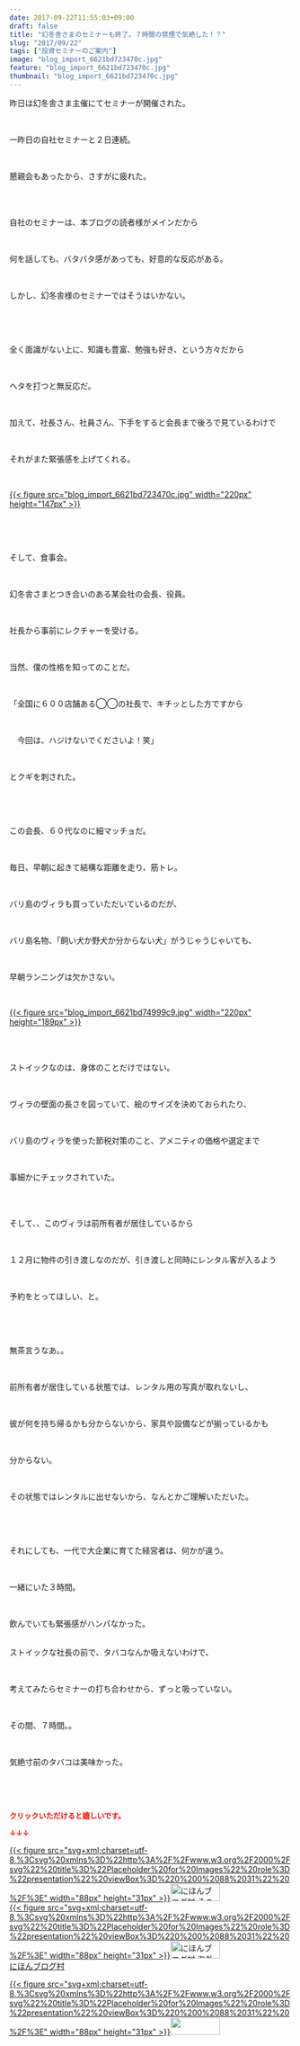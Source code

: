 ```yaml
---
date: 2017-09-22T11:55:03+09:00
draft: false
title: "幻冬舎さまのセミナーも終了。７時間の禁煙で気絶した！？"
slug: "2017/09/22"
tags: ["投資セミナーのご案内"]
image: "blog_import_6621bd723470c.jpg"
feature: "blog_import_6621bd723470c.jpg"
thumbnail: "blog_import_6621bd723470c.jpg"
---
```

<p>昨日は幻冬舎さま主催にてセミナーが開催された。</p><p> </p><p>一昨日の自社セミナーと２日連続。</p><p> </p><p>懇親会もあったから、さすがに疲れた。</p><p> </p><p><br/>自社のセミナーは、本ブログの読者様がメインだから</p><p> </p><p>何を話しても、バタバタ感があっても、好意的な反応がある。</p><p> </p><p>しかし、幻冬舎様のセミナーではそうはいかない。</p><p> </p><p> </p><p>全く面識がない上に、知識も豊富、勉強も好き、という方々だから</p><p> </p><p>ヘタを打つと無反応だ。</p><p> </p><p>加えて、社長さん、社員さん、下手をすると会長まで後ろで見ているわけで</p><p> </p><p>それがまた緊張感を上げてくれる。</p><p> </p><p><a href="blog_import_6621bd723470c.jpg">{{< figure src="blog_import_6621bd723470c.jpg" width="220px" height="147px" >}}</a></p><p> </p><p> </p><p>そして、食事会。</p><p> </p><p>幻冬舎さまとつき合いのある某会社の会長、役員。</p><p> </p><p>社長から事前にレクチャーを受ける。</p><p> </p><p>当然、僕の性格を知ってのことだ。</p><p> </p><p>「全国に６００店舗ある◯◯の社長で、キチッとした方ですから</p><p> </p><p>　今回は、ハジけないでくださいよ！笑」</p><p> </p><p>とクギを刺された。</p><p> </p><p> </p><p>この会長、６０代なのに細マッチョだ。</p><p> </p><p>毎日、早朝に起きて結構な距離を走り、筋トレ。</p><p> </p><p>バリ島のヴィラも買っていただいているのだが、</p><p> </p><p>バリ島名物、「飼い犬か野犬か分からない犬」がうじゃうじゃいても、</p><p> </p><p>早朝ランニングは欠かさない。</p><p> </p><p><a href="blog_import_6621bd74999c9.jpg">{{< figure src="blog_import_6621bd74999c9.jpg" width="220px" height="189px" >}}</a></p><p> </p><p><br/>ストイックなのは、身体のことだけではない。</p><p> </p><p>ヴィラの壁面の長さを図っていて、絵のサイズを決めておられたり、</p><p> </p><p>バリ島のヴィラを使った節税対策のこと、アメニティの価格や選定まで</p><p> </p><p>事細かにチェックされていた。</p><p> </p><p><br/>そして、、このヴィラは前所有者が居住しているから</p><p> </p><p>１２月に物件の引き渡しなのだが、引き渡しと同時にレンタル客が入るよう</p><p> </p><p>予約をとってほしい、と。</p><p> </p><p> </p><p>無茶言うなあ。。</p><p> </p><p>前所有者が居住している状態では、レンタル用の写真が取れないし、</p><p> </p><p>彼が何を持ち帰るかも分からないから、家具や設備などが揃っているかも</p><p> </p><p>分からない。</p><p> </p><p>その状態ではレンタルに出せないから、なんとかご理解いただいた。</p><p> </p><p> </p><p>それにしても、一代で大企業に育てた経営者は、何かが違う。</p><p> </p><p>一緒にいた３時間。</p><p> </p><p>飲んでいても緊張感がハンパなかった。</p><p><br/>ストイックな社長の前で、タバコなんか吸えないわけで、</p><p> </p><p>考えてみたらセミナーの打ち合わせから、ずっと吸っていない。</p><p> </p><p>その間、７時間。。</p><p> </p><p>気絶寸前のタバコは美味かった。</p><p> </p><p> </p><p><font color="#ff0000" size="2"><strong>クリックいただけると嬉しいです。</strong></font></p><p><font color="#ff0000" size="2"><strong>↓↓↓</strong></font></p><p><a href="ranking.html?p_cid=01260127" id="&amp;blogmura_banner" target="_blank">{{< figure src="svg+xml;charset=utf-8,%3Csvg%20xmlns%3D%22http%3A%2F%2Fwww.w3.org%2F2000%2Fsvg%22%20title%3D%22Placeholder%20for%20Images%22%20role%3D%22presentation%22%20viewBox%3D%220%200%2088%2031%22%20%2F%3E" width="88px" height="31px" >}}<noscript><img alt="にほんブログ村 その他生活ブログ 不動産投資へ" border="0" height="31" src="//life.blogmura.com/hudousantoushi/img/hudousantoushi88_31.gif" width="88"></noscript></a><br/><a href="ranking.html?p_cid=01260127" target="_blank">{{< figure src="svg+xml;charset=utf-8,%3Csvg%20xmlns%3D%22http%3A%2F%2Fwww.w3.org%2F2000%2Fsvg%22%20title%3D%22Placeholder%20for%20Images%22%20role%3D%22presentation%22%20viewBox%3D%220%200%2088%2031%22%20%2F%3E" width="88px" height="31px" >}}<noscript><img alt="にほんブログ村 海外生活ブログ バリ島情報へ" border="0" height="31" src="https://img-proxy.blog-video.jp/images?url=http%3A%2F%2Foverseas.blogmura.com%2Fbali%2Fimg%2Fbali88_31.gif" width="88"></noscript></a><br/><a href="ranking.html?p_cid=01260127" target="_blank">にほんブログ村</a></p><p><a href="link.php?1804582" title="人気ブログランキングへ">{{< figure src="svg+xml;charset=utf-8,%3Csvg%20xmlns%3D%22http%3A%2F%2Fwww.w3.org%2F2000%2Fsvg%22%20title%3D%22Placeholder%20for%20Images%22%20role%3D%22presentation%22%20viewBox%3D%220%200%2088%2031%22%20%2F%3E" width="88px" height="31px" >}}<noscript><img border="0" height="31" src="https://blog.with2.net/img/banner/banner_22.gif" width="88"></noscript></a></p><p> </p><p> </p>

